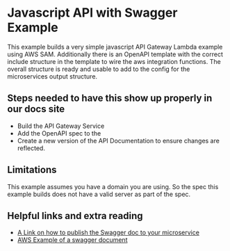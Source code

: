 # Javascript API with Swagger Example
This example builds a very simple javascript API Gateway Lambda example using AWS SAM.  Additionally there is an OpenAPI template with the correct include structure in the template to wire the aws integration functions.  The overall structure is ready and usable to add to the config for the microservices output structure.

## Steps needed to have this show up properly in our docs site
- Build the API Gateway Service
- Add the OpenAPI spec to the 
- Create a new version of the API Documentation to ensure changes are reflected.

## Limitations
This example assumes you have a domain you are using. So the spec this example builds does not have a valid server as part of the spec.

## Helpful links and extra reading
- [A Link on how to publish the Swagger doc to your microservice](https://medium.com/@nabtechblog/integrating-swagger-with-aws-lambda-and-api-gateway-using-cloud-formation-macro-functions-7432dec50dd)
- [AWS Example of a swagger document](https://github.com/awslabs/serverless-application-model/blob/develop/examples/2016-10-31/api_swagger_cors/swagger.yaml)